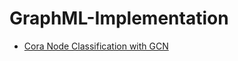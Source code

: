 # GraphML-Implementation

- [Cora Node Classification with GCN](notebooks/Cora_Node_Classification_with_GCN.ipynb)

